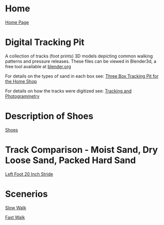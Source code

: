 # Home
[Home Page](https://github.com/TrackerLounge/Home)

# Digital Tracking Pit
A collection of tracks (foot prints) 3D models depicting common walking patterns and pressure releases. These files can be viewed in Blender3d, a free tool available at <a href="https://www.blender.org/">blender.org</a>

For details on the types of sand in each box see:
[Three Box Tracking Pit for the Home Shop](https://github.com/TrackerLounge/ThreeBoxTrackingPitForTheHomeShop)

For details on how the tracks were digitized see:
[Tracking and Photogrammetry](https://github.com/TrackerLounge/TrackingAndPhotogrammetry)

# Description of Shoes
[Shoes](https://github.com/TrackerLounge/DigitalTrackingPit/blob/master/Shoes.md)

# Track Comparison - Moist Sand, Dry Loose Sand, Packed Hard Sand
[Left Foot 20 Inch Stride](https://github.com/TrackerLounge/DigitalTrackingPit/blob/master/LeftFoot20InchStride.md)

# Scenerios
[Slow Walk](https://github.com/TrackerLounge/DigitalTrackingPit/blob/master/SlowWalk.md)

[Fast Walk](https://github.com/TrackerLounge/DigitalTrackingPit/blob/master/FastWalk.md)
